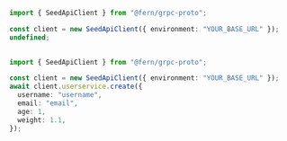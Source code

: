 ```typescript
import { SeedApiClient } from "@fern/grpc-proto";

const client = new SeedApiClient({ environment: "YOUR_BASE_URL" });
undefined;
 
```                        


```typescript
import { SeedApiClient } from "@fern/grpc-proto";

const client = new SeedApiClient({ environment: "YOUR_BASE_URL" });
await client.userservice.create({
  username: "username",
  email: "email",
  age: 1,
  weight: 1.1,
});
 
```                        


